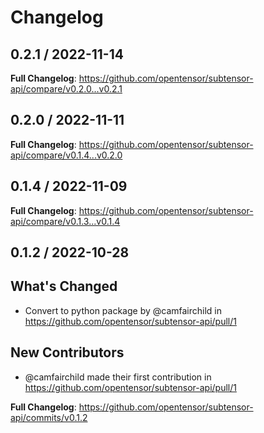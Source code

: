 # Changelog

## 0.2.1 / 2022-11-14

**Full Changelog**: https://github.com/opentensor/subtensor-api/compare/v0.2.0...v0.2.1


## 0.2.0 / 2022-11-11

**Full Changelog**: https://github.com/opentensor/subtensor-api/compare/v0.1.4...v0.2.0


## 0.1.4 / 2022-11-09

**Full Changelog**: https://github.com/opentensor/subtensor-api/compare/v0.1.3...v0.1.4


## 0.1.2 / 2022-10-28

## What's Changed
* Convert to python package by @camfairchild in https://github.com/opentensor/subtensor-api/pull/1

## New Contributors
* @camfairchild made their first contribution in https://github.com/opentensor/subtensor-api/pull/1

**Full Changelog**: https://github.com/opentensor/subtensor-api/commits/v0.1.2
